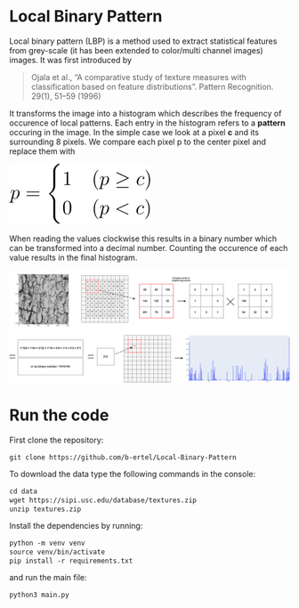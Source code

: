# Local Binary Pattern

Local binary pattern (LBP) is a method used to extract statistical features from grey-scale (it has been extended to color/multi channel images) images.
It was first introduced by 

> Ojala et al., “A comparative study of texture 
measures with classification based on feature distributions”. Pattern 
Recognition. 29(1), 51–59 (1996) 

It transforms the image into a histogram which describes the frequency of occurence of local patterns. 
Each entry in the histogram refers to a **pattern** occuring in the image. In the simple case we look at a pixel **c** and its surrounding 8 pixels. We compare each pixel p to the center pixel and replace them with

![p%20=\begin{cases}1&(p\geq%20c)\\0&(p<c)\end{cases}](readme_images/comparison_rule.svg "test")

When reading the values clockwise this results in a binary number which can be transformed into a decimal number. Counting the occurence of each value results in the final histogram.


![Sketch to show how LBP works](readme_images/lbp_sketch.drawio.png "Image to LBP")



[comment]: <> (# Dataset)

[comment]: <> (>Dengxin Dai, Hayko Riemenschneider, and Luc Van Gool.. The Synthesizability of Texture Examples. In CVPR 2014.)


# Run the code

First clone the repository:

    git clone https://github.com/b-ertel/Local-Binary-Pattern

To download the data type the following commands in the console:


[comment]: <> (    #eth data)

[comment]: <> (    wget http://data.vision.ee.ethz.ch/daid/Synthesizability/ETH_Synthesizability.zip)

[comment]: <> (    unzip ETH_Synthesizability.zip )

    cd data
    wget https://sipi.usc.edu/database/textures.zip
    unzip textures.zip

Install the dependencies by running:

    python -m venv venv
    source venv/bin/activate
    pip install -r requirements.txt

and run the main file:

    python3 main.py

